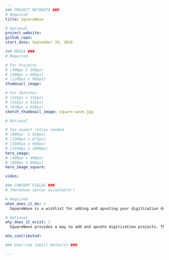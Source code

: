 ```yaml
---
### PROJECT METADATA ###
# Required
title: SquareWave

# Optional
project_website:
github_repo:
start_date: September 26, 2016

### MEDIA ###
# Required

# For Projects
# (400px x 300px)
# (800px x 600px)
# (1200px x 900px)
thumbnail_image:

# For Sketches
# (216px x 216px)
# (432px x 432px)
# (638px x 638px)
sketch_thumbnail_image: square-wave.jpg

# Optional

# Two aspect ratios needed
# (800px  x 450px)
# (1200px x 675px)
# (1600px x 900px)
# (2100px x 1000px)
hero_image:
# (400px x 400px)
# (800px x 800px)
hero_image_square:

video:

### CONTENT FIELDS ###
# (Markdown syntax acceptable!)

# Required
what_does_it_do: >
  SquareWave is a wishlist for adding and upvoting your digitization dreams

# Optional
why_does_it_exist: |
  SquareWave provides a way to add and upvote digitization projects. The intention is create a market place for digitization: a platform that would match up people who have physical archives with available scanners and funding in the hope of adding to and expanding the world wide web.

who_contributed:

### Override Jekyll Defaults ###

---
```

